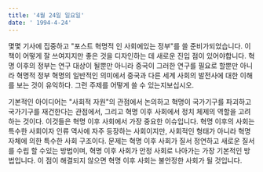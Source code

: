 ```yaml
---
title: '4월 24일 일요일'
date: ' 1994-4-24'
---
```

몇몇 기사에 집중하고 "포스트 혁명적 인 사회에있는 정부"를 쓸 준비가되었습니다. 이 책이 어떻게 잘 쓰여지지만 좋은 것을 디자인하는 데 새로운 진입 점이 있어야합니다. 혁명 이후의 정부는 연구 대상이 될뿐만 아니라 중국이 그러한 연구를 필요로 할뿐만 아니라 혁명적 정부 혁명의 일반적인 의미에서 중국과 다른 세계 사회의 발전사에 대한 이해를 보는 것이 유익하다. 그런 주제를 어떻게 쓸 수 있는지보십시오.

기본적인 아이디어는 "사회적 자원"의 관점에서 논의하고 혁명이 국가기구를 파괴하고 국가기구를 재건한다는 관점에서, 그리고 혁명 이후 사회에서 정치 체제의 역할을 고려하는 것이다. 이것들은 혁명 이후 사회에서 가장 중요한 이슈입니다. 혁명 이후의 사회는 특수한 사회이자 인류 역사에 자주 등장하는 사회이지만, 사회적인 형태가 아니라 혁명 자체에 의한 특수한 사회 구조이다. 문제는 혁명 이후 사회가 질서 정연하고 새로운 질서를 수립 할 수있는 방법이며, 혁명 이후 사회가 안정 사회로 나아가는 가장 기본적인 방법입니다. 이 점이 해결되지 않으면 혁명 이후 사회는 불안정한 사회가 될 것입니다.

